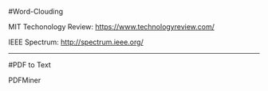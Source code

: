 #Word-Clouding

MIT Techonology Review: https://www.technologyreview.com/

IEEE Spectrum: http://spectrum.ieee.org/

---------------------------------------------------------------
#PDF to Text

PDFMiner
